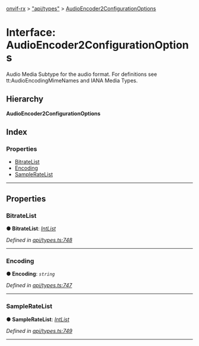 [onvif-rx](../README.md) > ["api/types"](../modules/_api_types_.md) > [AudioEncoder2ConfigurationOptions](../interfaces/_api_types_.audioencoder2configurationoptions.md)

# Interface: AudioEncoder2ConfigurationOptions

Audio Media Subtype for the audio format. For definitions see tt:AudioEncodingMimeNames and IANA Media Types.

## Hierarchy

**AudioEncoder2ConfigurationOptions**

## Index

### Properties

* [BitrateList](_api_types_.audioencoder2configurationoptions.md#bitratelist)
* [Encoding](_api_types_.audioencoder2configurationoptions.md#encoding)
* [SampleRateList](_api_types_.audioencoder2configurationoptions.md#sampleratelist)

---

## Properties

<a id="bitratelist"></a>

###  BitrateList

**● BitrateList**: *[IntList](_api_types_.intlist.md)*

*Defined in [api/types.ts:748](https://github.com/patrickmichalina/onvif-rx/blob/034e4d6/src/api/types.ts#L748)*

___
<a id="encoding"></a>

###  Encoding

**● Encoding**: *`string`*

*Defined in [api/types.ts:747](https://github.com/patrickmichalina/onvif-rx/blob/034e4d6/src/api/types.ts#L747)*

___
<a id="sampleratelist"></a>

###  SampleRateList

**● SampleRateList**: *[IntList](_api_types_.intlist.md)*

*Defined in [api/types.ts:749](https://github.com/patrickmichalina/onvif-rx/blob/034e4d6/src/api/types.ts#L749)*

___

